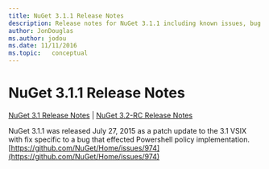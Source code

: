 ```yaml
---
title: NuGet 3.1.1 Release Notes
description: Release notes for NuGet 3.1.1 including known issues, bug fixes, added features, and DCRs.
author: JonDouglas
ms.author: jodou
ms.date: 11/11/2016
ms.topic:   conceptual
---
```


# NuGet 3.1.1 Release Notes

[NuGet 3.1 Release Notes](../release-notes/nuget-3.1.md) | [NuGet 3.2-RC Release Notes](../release-notes/nuget-3.2-RC.md)

NuGet 3.1.1 was released July 27, 2015 as a patch update to the 3.1 VSIX with fix specific to a bug that effected Powershell policy implementation.
[https://github.com/NuGet/Home/issues/974](https://github.com/NuGet/Home/issues/974)